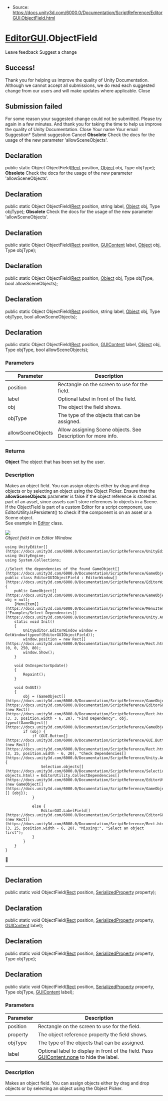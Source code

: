 * Source: https://docs.unity3d.com/6000.0/Documentation/ScriptReference/EditorGUI.ObjectField.html

#  [EditorGUI](https://docs.unity3d.com/6000.0/Documentation/ScriptReference/EditorGUI.html).ObjectField
Leave feedback
Suggest a change
## Success!
Thank you for helping us improve the quality of Unity Documentation. Although we cannot accept all submissions, we do read each suggested change from our users and will make updates where applicable.
Close
## Submission failed
For some reason your suggested change could not be submitted. Please <a>try again</a> in a few minutes. And thank you for taking the time to help us improve the quality of Unity Documentation.
Close
Your name Your email Suggestion* Submit suggestion
Cancel
**Obsolete** Check the docs for the usage of the new parameter 'allowSceneObjects'.
## Declaration
public static Object ObjectField([Rect](https://docs.unity3d.com/6000.0/Documentation/ScriptReference/Rect.html) position, [Object](https://docs.unity3d.com/6000.0/Documentation/ScriptReference/Object.html) obj, Type objType); 
**Obsolete** Check the docs for the usage of the new parameter 'allowSceneObjects'.
## Declaration
public static Object ObjectField([Rect](https://docs.unity3d.com/6000.0/Documentation/ScriptReference/Rect.html) position, string label, [Object](https://docs.unity3d.com/6000.0/Documentation/ScriptReference/Object.html) obj, Type objType); 
**Obsolete** Check the docs for the usage of the new parameter 'allowSceneObjects'.
## Declaration
public static Object ObjectField([Rect](https://docs.unity3d.com/6000.0/Documentation/ScriptReference/Rect.html) position, [GUIContent](https://docs.unity3d.com/6000.0/Documentation/ScriptReference/GUIContent.html) label, [Object](https://docs.unity3d.com/6000.0/Documentation/ScriptReference/Object.html) obj, Type objType); 
## Declaration
public static Object ObjectField([Rect](https://docs.unity3d.com/6000.0/Documentation/ScriptReference/Rect.html) position, [Object](https://docs.unity3d.com/6000.0/Documentation/ScriptReference/Object.html) obj, Type objType, bool allowSceneObjects); 
## Declaration
public static Object ObjectField([Rect](https://docs.unity3d.com/6000.0/Documentation/ScriptReference/Rect.html) position, string label, [Object](https://docs.unity3d.com/6000.0/Documentation/ScriptReference/Object.html) obj, Type objType, bool allowSceneObjects); 
## Declaration
public static Object ObjectField([Rect](https://docs.unity3d.com/6000.0/Documentation/ScriptReference/Rect.html) position, [GUIContent](https://docs.unity3d.com/6000.0/Documentation/ScriptReference/GUIContent.html) label, [Object](https://docs.unity3d.com/6000.0/Documentation/ScriptReference/Object.html) obj, Type objType, bool allowSceneObjects); 
### Parameters
Parameter | Description  
---|---  
position | Rectangle on the screen to use for the field.  
label | Optional label in front of the field.  
obj | The object the field shows.  
objType | The type of the objects that can be assigned.  
allowSceneObjects | Allow assigning Scene objects. See Description for more info.  
### Returns
**Object** The object that has been set by the user. 
### Description
Makes an object field. You can assign objects either by drag and drop objects or by selecting an object using the Object Picker.
Ensure that the **allowSceneObjects** parameter is false if the object reference is stored as part of an asset, since assets can't store references to objects in a Scene.  
If the ObjectField is part of a custom Editor for a script component, use EditorUtility.IsPersistent() to check if the component is on an asset or a Scene object.   
See example in [Editor](https://docs.unity3d.com/6000.0/Documentation/ScriptReference/Editor.html) class.  
  
![](https://docs.unity3d.com/6000.0/Documentation/StaticFiles/ScriptRefImages/EditorGUIObjectField.png)  
_Object field in an Editor Window._
```
using UnityEditor[](https://docs.unity3d.com/6000.0/Documentation/ScriptReference/UnityEditor.html);
using UnityEngine;
using System.Collections;  
  
//Select the dependencies of the found GameObject[](https://docs.unity3d.com/6000.0/Documentation/ScriptReference/GameObject.html)
public class EditorGUIObjectField : EditorWindow[](https://docs.unity3d.com/6000.0/Documentation/ScriptReference/EditorWindow.html)
{
    public GameObject[](https://docs.unity3d.com/6000.0/Documentation/ScriptReference/GameObject.html) obj = null;
    [MenuItem[](https://docs.unity3d.com/6000.0/Documentation/ScriptReference/MenuItem.html)("Examples/Select Dependencies[](https://docs.unity3d.com/6000.0/Documentation/ScriptReference/Unity.Android.Gradle.Dependencies.html)")]
    static void Init()
    {
        UnityEditor.EditorWindow window = GetWindow(typeof(EditorGUIObjectField));
        window.position = new Rect[](https://docs.unity3d.com/6000.0/Documentation/ScriptReference/Rect.html)(0, 0, 250, 80);
        window.Show();
    }  
  
    void OnInspectorUpdate()
    {
        Repaint();
    }  
  
    void OnGUI()
    {
        obj = (GameObject[](https://docs.unity3d.com/6000.0/Documentation/ScriptReference/GameObject.html))EditorGUI.ObjectField[](https://docs.unity3d.com/6000.0/Documentation/ScriptReference/EditorGUI.ObjectField.html)(new Rect[](https://docs.unity3d.com/6000.0/Documentation/ScriptReference/Rect.html)(3, 3, position.width - 6, 20), "Find Dependency", obj, typeof(GameObject[](https://docs.unity3d.com/6000.0/Documentation/ScriptReference/GameObject.html)));
        if (obj) {
            if (GUI.Button[](https://docs.unity3d.com/6000.0/Documentation/ScriptReference/GUI.Button.html)(new Rect[](https://docs.unity3d.com/6000.0/Documentation/ScriptReference/Rect.html)(3, 25, position.width - 6, 20), "Check Dependencies[](https://docs.unity3d.com/6000.0/Documentation/ScriptReference/Unity.Android.Gradle.Dependencies.html)")) {
                Selection.objects[](https://docs.unity3d.com/6000.0/Documentation/ScriptReference/Selection-objects.html) = EditorUtility.CollectDependencies[](https://docs.unity3d.com/6000.0/Documentation/ScriptReference/EditorUtility.CollectDependencies.html)(new GameObject[](https://docs.unity3d.com/6000.0/Documentation/ScriptReference/GameObject.html)[] {obj});
            }  
  
            else {
                EditorGUI.LabelField[](https://docs.unity3d.com/6000.0/Documentation/ScriptReference/EditorGUI.LabelField.html)(new Rect[](https://docs.unity3d.com/6000.0/Documentation/ScriptReference/Rect.html)(3, 25, position.width - 6, 20), "Missing:", "Select an object first");
            }
        }
    }
}

```

* * *
## Declaration
public static void ObjectField([Rect](https://docs.unity3d.com/6000.0/Documentation/ScriptReference/Rect.html) position, [SerializedProperty](https://docs.unity3d.com/6000.0/Documentation/ScriptReference/SerializedProperty.html) property); 
## Declaration
public static void ObjectField([Rect](https://docs.unity3d.com/6000.0/Documentation/ScriptReference/Rect.html) position, [SerializedProperty](https://docs.unity3d.com/6000.0/Documentation/ScriptReference/SerializedProperty.html) property, [GUIContent](https://docs.unity3d.com/6000.0/Documentation/ScriptReference/GUIContent.html) label); 
## Declaration
public static void ObjectField([Rect](https://docs.unity3d.com/6000.0/Documentation/ScriptReference/Rect.html) position, [SerializedProperty](https://docs.unity3d.com/6000.0/Documentation/ScriptReference/SerializedProperty.html) property, Type objType); 
## Declaration
public static void ObjectField([Rect](https://docs.unity3d.com/6000.0/Documentation/ScriptReference/Rect.html) position, [SerializedProperty](https://docs.unity3d.com/6000.0/Documentation/ScriptReference/SerializedProperty.html) property, Type objType, [GUIContent](https://docs.unity3d.com/6000.0/Documentation/ScriptReference/GUIContent.html) label); 
### Parameters
Parameter | Description  
---|---  
position | Rectangle on the screen to use for the field.  
property | The object reference property the field shows.  
objType | The type of the objects that can be assigned.  
label | Optional label to display in front of the field. Pass [GUIContent.none](https://docs.unity3d.com/6000.0/Documentation/ScriptReference/GUIContent-none.html) to hide the label.  
### Description
Makes an object field. You can assign objects either by drag and drop objects or by selecting an object using the Object Picker.
* * *
